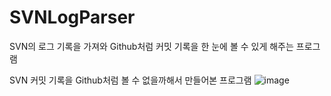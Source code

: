 # SVNLogParser
SVN의 로그 기록을 가져와 Github처럼 커밋 기록을 한 눈에 볼 수 있게 해주는 프로그램

SVN 커밋 기록을 Github처럼 볼 수 없을까해서 만들어본 프로그램
![image](https://user-images.githubusercontent.com/97003592/163381337-69dd54eb-b3bd-46e9-9327-63c3eb3795df.png)
